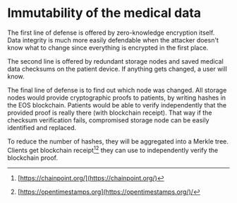 # **Immutability of the medical data**

The first line of defense is offered by zero-knowledge encryption itself. Data integrity is much more easily defendable when the attacker doesn't know what to change since everything is encrypted in the first place.



The second line is offered by redundant storage nodes and saved medical data checksums on the patient device. If anything gets changed, a user will know.



The final line of defense is to find out which node was changed. All storage nodes would provide cryptographic proofs to patients, by writing hashes in the EOS blockchain. Patients would be able to verify independently that the provided proof is really there \(with blockchain receipt\). That way if the checksum verification fails, compromised storage node can be easily identified and replaced.



To reduce the number of hashes, they will be aggregated into a Merkle tree. Clients get blockchain receipt[^1][^2] they can use to independently verify the blockchain proof.



[^1]: [https://chainpoint.org/](https://chainpoint.org/)

[^2]: [https://opentimestamps.org](https://opentimestamps.org/)/

